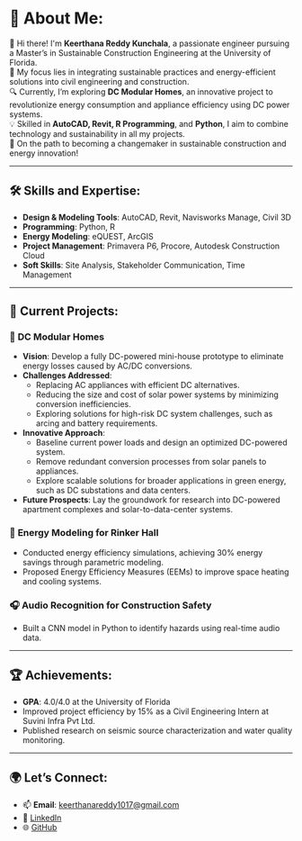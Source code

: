 # 💫 About Me:
👋 Hi there! I'm **Keerthana Reddy Kunchala**, a passionate engineer pursuing a Master’s in Sustainable Construction Engineering at the University of Florida.  
🎯 My focus lies in integrating sustainable practices and energy-efficient solutions into civil engineering and construction.  
🔍 Currently, I’m exploring **DC Modular Homes**, an innovative project to revolutionize energy consumption and appliance efficiency using DC power systems.  
💡 Skilled in **AutoCAD, Revit, R Programming**, and **Python**, I aim to combine technology and sustainability in all my projects.  
🌱 On the path to becoming a changemaker in sustainable construction and energy innovation!

---

## 🛠️ Skills and Expertise:
- **Design & Modeling Tools**: AutoCAD, Revit, Navisworks Manage, Civil 3D  
- **Programming**: Python, R  
- **Energy Modeling**: eQUEST, ArcGIS  
- **Project Management**: Primavera P6, Procore, Autodesk Construction Cloud  
- **Soft Skills**: Site Analysis, Stakeholder Communication, Time Management

---

## 🚀 Current Projects:
### 🌟 **DC Modular Homes**
- **Vision**: Develop a fully DC-powered mini-house prototype to eliminate energy losses caused by AC/DC conversions.  
- **Challenges Addressed**:  
  - Replacing AC appliances with efficient DC alternatives.  
  - Reducing the size and cost of solar power systems by minimizing conversion inefficiencies.  
  - Exploring solutions for high-risk DC system challenges, such as arcing and battery requirements.  
- **Innovative Approach**:  
  - Baseline current power loads and design an optimized DC-powered system.  
  - Remove redundant conversion processes from solar panels to appliances.  
  - Explore scalable solutions for broader applications in green energy, such as DC substations and data centers.  
- **Future Prospects**: Lay the groundwork for research into DC-powered apartment complexes and solar-to-data-center systems.

### 🔧 **Energy Modeling for Rinker Hall**
- Conducted energy efficiency simulations, achieving 30% energy savings through parametric modeling.  
- Proposed Energy Efficiency Measures (EEMs) to improve space heating and cooling systems.

### 🎧 **Audio Recognition for Construction Safety**
- Built a CNN model in Python to identify hazards using real-time audio data.

---

## 🏆 Achievements:
- **GPA**: 4.0/4.0 at the University of Florida  
- Improved project efficiency by 15% as a Civil Engineering Intern at Suvini Infra Pvt Ltd.  
- Published research on seismic source characterization and water quality monitoring.

---

## 🌍 Let’s Connect:
- 📫 **Email**: keerthanareddy1017@gmail.com  
- 💼 [LinkedIn](https://www.linkedin.com/in/keerthanakunchala)  
- 🌐 [GitHub](https://github.com/keerthanakunchala)

